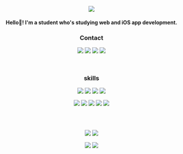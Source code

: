 
<p align="center"> 
 <img src="https://capsule-render.vercel.app/api?type=waving&color=3985ee&height=270&section=header&text=kkkiko%20GitHub&fontColor=FFFFFF&fontSize=80"/>
<br>
</p>


<h4 align="center">Hello👋! I'm a student who's studying web and iOS app development.<br>
 </h3>


<h3 align="center"> Contact </h3>
<p align="center"> 
<img src="https://img.shields.io/badge/popo9855-FFCD00?style=flat-square&logo=KakaoTalk&logoColor=white"/>
<img src="https://img.shields.io/badge/kimsunj_-E4405F?style=flat-square&logo=Instagram&logoColor=white"/>
<img src="https://img.shields.io/badge/popo9855@gmail.com-EA4335?style=flat-square&logo=Gmail&logoColor=white"/>
<img src="https://img.shields.io/badge/facebook-1877F2?style=flat-square&logo=Facebook&logoColor=white"/>
</p>

<br>
<h3 align="center"> skills </h3>

<p align="center">
 <img src="https://img.shields.io/badge/HTML5-E34F26?style=flat-square&logo=HTML5&logoColor=white"/>
 <img src="https://img.shields.io/badge/CSS3-1572B6?style=flat-square&logo=CSS3&logoColor=white"/>
 <img src="https://img.shields.io/badge/JavaScript-F7DF1E?style=flat-square&logo=JavaScript&logoColor=white"/>
 <img src="https://img.shields.io/badge/Swift-F05138?style=flat-square&logo=Swift&logoColor=white"/>
</p>
<p align="center">
 <img src="https://img.shields.io/badge/Python-3776AB?style=flat-square&logo=Python&logoColor=white"/>
 <img src="https://img.shields.io/badge/C-A8B9CC?style=flat-square&logo=C&logoColor=white"/>
 <img src="https://img.shields.io/badge/C++-00599C?style=flat-square&logo=C%2B%2B&logoColor=white"/>
 <img src="https://img.shields.io/badge/Java-007396?style=flat-square&logo=Java&logoColor=white"/>
 <img src="https://img.shields.io/badge/GitHub-181717?style=flat-square&logo=GitHub&logoColor=white"/>
</p>

<br><br>
<p align="center">
 <img src="https://github-readme-stats.vercel.app/api?username=kikointheworld&theme=default&show_icons=true"/>
 <img src="https://github-readme-stats.vercel.app/api/top-langs/?username=kikointheworld&layout=compact"/>
 
</p>

<p align="center">
  <img src="http://mazassumnida.wtf/api/pastel/generate_badge?boj=kkkiko&theme=warm"/>
  <img src="http://mazandi.herokuapp.com/api?handle=kkkiko&theme=warm"/>
</p>

<!--
유용한 사이트
 https://simpleicons.org/?q=git >>>>> 로고 모양 
-->
